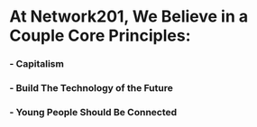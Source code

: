 # At Network201, We Believe in a Couple Core Principles:

### - **Capitalism**
### - **Build The Technology of the Future**
### - **Young People Should Be Connected**

